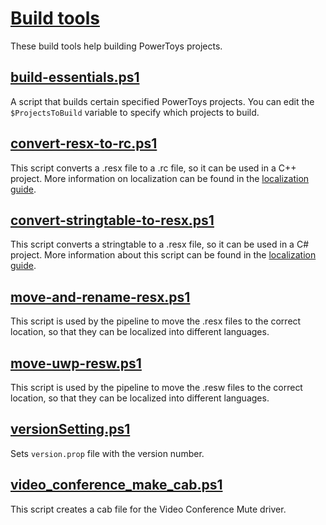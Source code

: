 # [Build tools](/tools/build/)

These build tools help building PowerToys projects.

## [build-essentials.ps1](/tools/build/build-essentials.ps1)

A script that builds certain specified PowerToys projects. You can edit the `$ProjectsToBuild` variable to specify which projects to build.

## [convert-resx-to-rc.ps1](/tools/build/convert-resx-to-rc.ps1)

This script converts a .resx file to a .rc file, so it can be used in a C++ project. More information on localization can be found in the [localization guide](/doc/devdocs/localization.md).

## [convert-stringtable-to-resx.ps1](/tools/build/convert-stringtable-to-resx.ps1)

This script converts a stringtable to a .resx file, so it can be used in a C# project. More information about this script can be found in the [localization guide](/doc/devdocs/localization.md).

## [move-and-rename-resx.ps1](/tools/build/move-and-rename-resx.ps1)

This script is used by the pipeline to move the .resx files to the correct location, so that they can be localized into different languages.

## [move-uwp-resw.ps1](/tools/build/move-uwp-resw.ps1)

This script is used by the pipeline to move the .resw files to the correct location, so that they can be localized into different languages.

## [versionSetting.ps1](/tools/build/versionSetting.ps1)

Sets `version.prop` file with the version number.

## [video_conference_make_cab.ps1](/tools/build/video_conference_make_cab.ps1)

This script creates a cab file for the Video Conference Mute driver.
